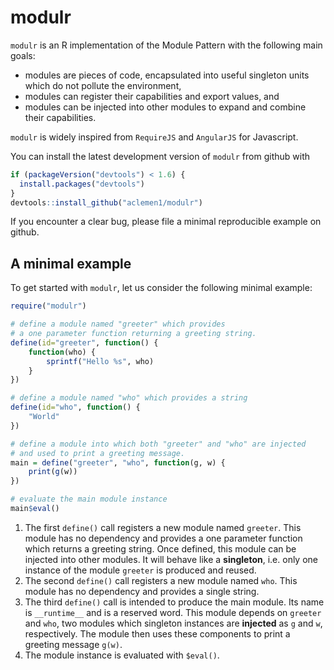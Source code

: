 # modulr

`modulr` is an R implementation of the Module Pattern with the following main goals:

  * modules are pieces of code, encapsulated into useful singleton units which do not pollute the environment,
  * modules can register their capabilities and export values, and
  * modules can be injected into other modules to expand and combine their capabilities.

`modulr` is widely inspired from `RequireJS` and `AngularJS` for Javascript.

You can install the latest development version of `modulr` from github with
``` r
if (packageVersion("devtools") < 1.6) {
  install.packages("devtools")
}
devtools::install_github("aclemen1/modulr")
```

If you encounter a clear bug, please file a minimal reproducible example on github.

## A minimal example

To get started with `modulr`, let us consider the following minimal example:

``` r
require("modulr")

# define a module named "greeter" which provides 
# a one parameter function returning a greeting string.
define(id="greeter", function() {
    function(who) {
        sprintf("Hello %s", who)
    }
})

# define a module named "who" which provides a string
define(id="who", function() {
    "World"
})

# define a module into which both "greeter" and "who" are injected
# and used to print a greeting message.
main = define("greeter", "who", function(g, w) {
    print(g(w))
})

# evaluate the main module instance
main$eval()
```

  1. The first `define()` call registers a new module named `greeter`. This module has no dependency and provides a one parameter function which returns a greeting string. Once defined, this module can be injected into other modules. It will behave like a __singleton__, i.e. only one instance of the module `greeter` is produced and reused.
  2. The second `define()` call registers a new module named `who`. This module has no dependency and provides a single string.
  3. The third `define()` call is intended to produce the main module. Its name is `__runtime__` and is a reserved word. This module depends on `greeter` and `who`, two modules which singleton instances are __injected__ as `g` and `w`, respectively. The module then uses these components to print a greeting message `g(w)`.
  4. The module instance is evaluated with `$eval()`.

